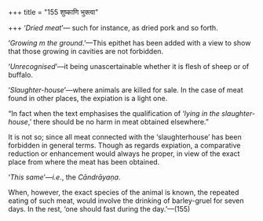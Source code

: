 +++
title = "155 शुष्काणि भुक्त्वा"

+++
‘*Dried meat*’— such for instance, as dried pork and so forth.

‘*Growing m the ground*.’—This epithet has been added with a view to
show that those growing in cavities are not forbidden.

‘*Unrecognised*’—it being unascertainable whether it is flesh of sheep
or of buffalo.

‘*Slaughter-house*’—where animals are killed for sale. In the case of
meat found in other places, the expiation is a light one.

“In fact when the text emphasises the qualification of ‘*lying in the
slaughter-house*,’ there should be no harm in meat obtained elsewhere.”

It is not so; since all meat connected with the ‘slaughterhouse’ has
been forbidden in general terms. Though as regards expiation, a
comparative reduction or enhancement would always he proper, in view of
the exact place from where the meat has been obtained.

‘*This same*’—*i.e*., the *Cāndrāyaṇa*.

When, however, the exact species of the animal is known, the repeated
eating of such meat, would involve the drinking of barley-gruel for
seven days. In the rest, ‘one should fast during the day.’—(155)


